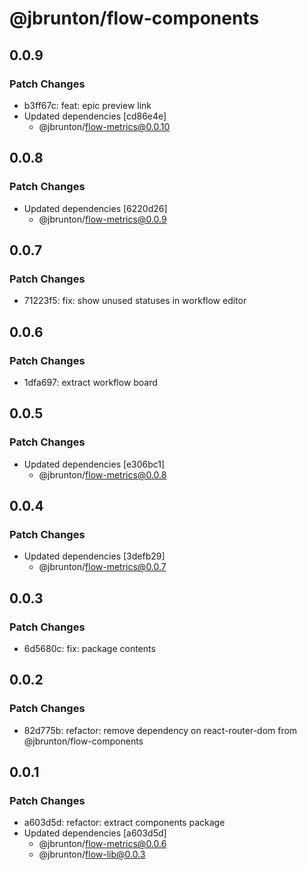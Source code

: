 # @jbrunton/flow-components

## 0.0.9

### Patch Changes

- b3ff67c: feat: epic preview link
- Updated dependencies [cd86e4e]
  - @jbrunton/flow-metrics@0.0.10

## 0.0.8

### Patch Changes

- Updated dependencies [6220d26]
  - @jbrunton/flow-metrics@0.0.9

## 0.0.7

### Patch Changes

- 71223f5: fix: show unused statuses in workflow editor

## 0.0.6

### Patch Changes

- 1dfa697: extract workflow board

## 0.0.5

### Patch Changes

- Updated dependencies [e306bc1]
  - @jbrunton/flow-metrics@0.0.8

## 0.0.4

### Patch Changes

- Updated dependencies [3defb29]
  - @jbrunton/flow-metrics@0.0.7

## 0.0.3

### Patch Changes

- 6d5680c: fix: package contents

## 0.0.2

### Patch Changes

- 82d775b: refactor: remove dependency on react-router-dom from @jbrunton/flow-components

## 0.0.1

### Patch Changes

- a603d5d: refactor: extract components package
- Updated dependencies [a603d5d]
  - @jbrunton/flow-metrics@0.0.6
  - @jbrunton/flow-lib@0.0.3
